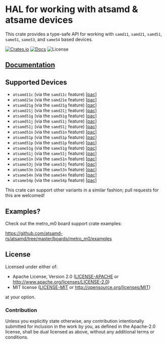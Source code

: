 # HAL for working with atsamd & atsame devices

This crate provides a type-safe API for working with `samd11`, `samd21`, `samd51`, `same51`, `same53`, and `same54` based devices.

[![Crates.io](https://img.shields.io/crates/v/atsamd-hal.svg)](https://crates.io/crates/atsamd-hal)
[![Docs](https://docs.rs/atsamd-hal/badge.svg)](https://docs.rs/atsamd-hal/)
![License](https://img.shields.io/badge/License-MIT%20OR%20Apache--2.0-blue)

## [Documentation](https://docs.rs/atsamd-hal)

## Supported Devices

* `atsamd11c` (via the `samd11c` feature) [[pac]](https://github.com/atsamd-rs/atsamd/tree/master/pac/atsamd11c)
* `atsamd21e` (via the `samd21e` feature) [[pac]](https://github.com/atsamd-rs/atsamd/tree/master/pac/atsamd21e)
* `atsamd21g` (via the `samd21g` feature) [[pac]](https://github.com/atsamd-rs/atsamd/tree/master/pac/atsamd21g)
* `atsamd21j` (via the `samd21j` feature) [[pac]](https://github.com/atsamd-rs/atsamd/tree/master/pac/atsamd21j)
* `atsamd51g` (via the `samd51g` feature) [[pac]](https://github.com/atsamd-rs/atsamd/tree/master/pac/atsamd51g)
* `atsamd51j` (via the `samd51j` feature) [[pac]](https://github.com/atsamd-rs/atsamd/tree/master/pac/atsamd51j)
* `atsamd51j` (via the `samd51j` feature) [[pac]](https://github.com/atsamd-rs/atsamd/tree/master/pac/atsamd51j)
* `atsamd51n` (via the `samd51n` feature) [[pac]](https://github.com/atsamd-rs/atsamd/tree/master/pac/atsamd51n)
* `atsamd51p` (via the `samd51p` feature) [[pac]](https://github.com/atsamd-rs/atsamd/tree/master/pac/atsamd51p)
* `atsamd51p` (via the `samd51p` feature) [[pac]](https://github.com/atsamd-rs/atsamd/tree/master/pac/atsamd51p)
* `atsame51g` (via the `same51g` feature) [[pac]](https://github.com/atsamd-rs/atsamd/tree/master/pac/atsame51g)
* `atsame51j` (via the `same51j` feature) [[pac]](https://github.com/atsamd-rs/atsamd/tree/master/pac/atsame51j)
* `atsame51n` (via the `same51n` feature) [[pac]](https://github.com/atsamd-rs/atsamd/tree/master/pac/atsame51n)
* `atsame53j` (via the `same53j` feature) [[pac]](https://github.com/atsamd-rs/atsamd/tree/master/pac/atsame53j)
* `atsame53n` (via the `same53n` feature) [[pac]](https://github.com/atsamd-rs/atsamd/tree/master/pac/atsame53n)
* `atsame54n` (via the `same54n` feature) [[pac]](https://github.com/atsamd-rs/atsamd/tree/master/pac/atsame54n)
* `atsame54p` (via the `same54p` feature) [[pac]](https://github.com/atsamd-rs/atsamd/tree/master/pac/atsame54p)

This crate can support other variants in a similar fashion; pull requests for this are welcomed!

## Examples?

Check out the metro_m0 board support crate examples:

https://github.com/atsamd-rs/atsamd/tree/master/boards/metro_m0/examples

## License

Licensed under either of:

- Apache License, Version 2.0 ([LICENSE-APACHE](https://github.com/atsamd-rs/atsamd/blob/master/LICENSE-APACHE) or
  http://www.apache.org/licenses/LICENSE-2.0)
- MIT license ([LICENSE-MIT](https://github.com/atsamd-rs/atsamd/blob/master/LICENSE-MIT) or http://opensource.org/licenses/MIT)

at your option.

### Contribution

Unless you explicitly state otherwise, any contribution intentionally submitted
for inclusion in the work by you, as defined in the Apache-2.0 license, shall
be dual licensed as above, without any additional terms or conditions.
